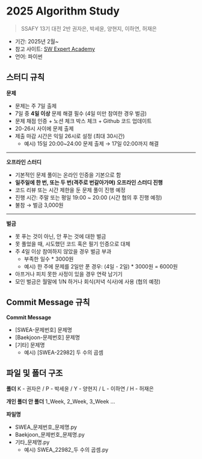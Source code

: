 # 2025 Algorithm Study
> SSAFY 13기 대전 2반 권자은, 박세윤, 양현지, 이하연, 허재은

* 기간: 2025년 2월~
* 참고 사이트: [SW Expert Academy](https://swexpertacademy.com/main/main.do)
* 언어: 파이썬

## 스터디 규칙
**문제**
* 문제는 주 7일 출제
* 7일 중 **4일 이상** 문제 해결 필수 (4일 미만 참여한 경우 벌금)
* 문제 채점 인증 + 노션 체크 박스 체크 + Github 코드 업데이트
* 20-26시 사이에 문제 출제
* 제출 마감 시간은 익일 26시로 설정 (최대 30시간)
    - 예시) 15일 20:00~24:00 문제 출제 → 17일 02:00까지 해결
***
**오프라인 스터디**
* 기본적인 문제 풀이는 온라인 인증을 기본으로 함
* **일주일에 한 번, 또는 두 번(격주로 번갈아가며) 오프라인 스터디 진행**
* 코드 리뷰 또는 시간 제한을 둔 문제 풀이 진행 예정
* 진행 시간: 주말 또는 평일 19:00 ~ 20:00 (시간 협의 후 진행 예정)
* 불참 → 벌금 3,000원
***
**벌금**
* 못 푸는 것이 아닌, 안 푸는 것에 대한 벌금
* 못 풀었을 때, 시도했던 코드 혹은 필기 인증으로 대체
* 주 4일 이상 참여하지 않았을 경우 벌금 부과
    - 부족한 일수 * 3000원
    - 예시) 한 주에 문제를 2일만 푼 경우: (4일 - 2일) * 3000원 = 6000원
* 아프거나 피치 못한 사정이 있을 경우 연락 남기기
* 모인 벌금은 월말에 1/N 하거나 회식(저녁 식사)에 사용 (협의 예정)

## Commit Message 규칙
**Commit Message**
* [SWEA-문제번호] 문제명
* [Baekjoon-문제번호] 문제명
* [기타] 문제명
    - 예시) [SWEA-22982] 두 수의 곱셈

## 파일 및 폴더 구조
**폴더**
K - 권자은 / P - 박세윤 / Y - 양현지 / L - 이하연 / H - 허재은

**개인 폴더 안 폴더**
1_Week, 2_Week, 3_Week ...

**파일명**
* SWEA_문제번호_문제명.py
* Baekjoon_문제번호_문제명.py
* 기타_문제명.py
    - 예시) SWEA_22982_두 수의 곱셈.py